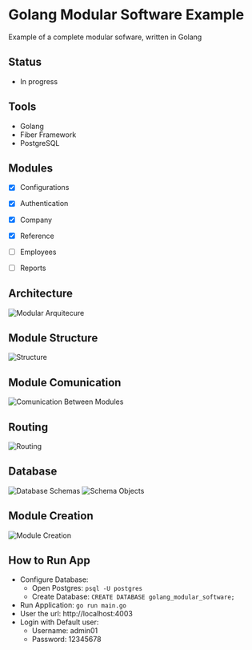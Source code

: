# Golang Modular Software Example
Example of a complete modular sofware, written in Golang 


## Status
- In progress


## Tools
- Golang
- Fiber Framework
- PostgreSQL


## Modules
- [x] Configurations 
- [x] Authentication
- [x] Company
- [x] Reference
- [ ] Employees
- [ ] Reports


## Architecture
![Modular Arquitecure](docs/_diagrams/Modular%20Architecture.png)


## Module Structure
![Structure](docs/_diagrams/Module%20Structure.png)


## Module Comunication
![Comunication Between Modules](docs/_diagrams/Comunication.jpg)


## Routing 
![Routing](docs/_diagrams/Routes.jpg)


## Database 
![Database Schemas](docs/_diagrams/Modular%20Database.jpg)
![Schema Objects](docs/_diagrams/Schema-Objects.png)

## Module Creation
![Module Creation](docs/_diagrams/Module%20Creation.png)


## How to Run App
- Configure Database:
    - Open Postgres: ``psql -U postgres``
    - Create Database: ``CREATE DATABASE golang_modular_software;``
- Run Application: ``go run main.go``
- User the url: http://localhost:4003
- Login with Default user:
    - Username: admin01
    - Password: 12345678